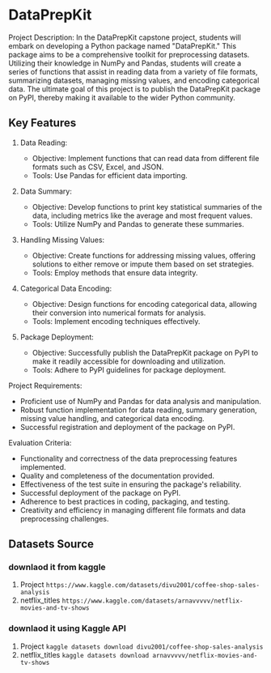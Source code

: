 # DataPrepKit
Project Description:
In the DataPrepKit capstone project, students will embark on developing a Python package named "DataPrepKit." This package aims to be a comprehensive toolkit for preprocessing datasets. Utilizing their knowledge in NumPy and Pandas, students will create a series of functions that assist in reading data from a variety of file formats, summarizing datasets, managing missing values, and encoding categorical data. The ultimate goal of this project is to publish the DataPrepKit package on PyPI, thereby making it available to the wider Python community.

## Key Features

1. Data Reading:
   - Objective: Implement functions that can read data from different file formats such as CSV, Excel, and JSON.
   - Tools: Use Pandas for efficient data importing.

2. Data Summary:
   - Objective: Develop functions to print key statistical summaries of the data, including metrics like the average and most frequent values.
   - Tools: Utilize NumPy and Pandas to generate these summaries.

3. Handling Missing Values:
   - Objective: Create functions for addressing missing values, offering solutions to either remove or impute them based on set strategies.
   - Tools: Employ methods that ensure data integrity.

4. Categorical Data Encoding:
   - Objective: Design functions for encoding categorical data, allowing their conversion into numerical formats for analysis.
   - Tools: Implement encoding techniques effectively.

5. Package Deployment:
   - Objective: Successfully publish the DataPrepKit package on PyPI to make it readily accessible for downloading and utilization.
   - Tools: Adhere to PyPI guidelines for package deployment.

Project Requirements:
- Proficient use of NumPy and Pandas for data analysis and manipulation.
- Robust function implementation for data reading, summary generation, missing value handling, and categorical data encoding.
- Successful registration and deployment of the package on PyPI.

Evaluation Criteria:
- Functionality and correctness of the data preprocessing features implemented.
- Quality and completeness of the documentation provided.
- Effectiveness of the test suite in ensuring the package's reliability.
- Successful deployment of the package on PyPI.
- Adherence to best practices in coding, packaging, and testing.
- Creativity and efficiency in managing different file formats and data preprocessing challenges.


## Datasets Source 
### downlaod it from kaggle 
1. Project
`https://www.kaggle.com/datasets/divu2001/coffee-shop-sales-analysis`
2. netflix_titles
`https://www.kaggle.com/datasets/arnavvvvv/netflix-movies-and-tv-shows`

### downlaod it using Kaggle API 
1. Project
`kaggle datasets download divu2001/coffee-shop-sales-analysis`
2. netflix_titles
`kaggle datasets download arnavvvvv/netflix-movies-and-tv-shows`